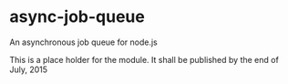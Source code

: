 # async-job-queue
An asynchronous job queue for node.js

This is a place holder for the module. It shall be published by the end of July, 2015

